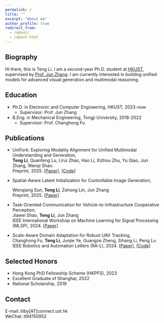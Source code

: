 ```yaml
---
permalink: /
title: ""
excerpt: "About me"
author_profile: true
redirect_from: 
  - /about/
  - /about.html
---
```


## Biography

Hi there, this is Teng Li. I am a second-year Ph.D. student at [HKUST](https://hkust.edu.hk/), supervised by [Prof. Jun Zhang](https://eejzhang.people.ust.hk/). I am currently interested in building unified models for advanced visual generation and multimodal reasoning.

## Education

- Ph.D. in Electronic and Computer Engineering, HKUST, 2023-now
  - Supervisor: Prof. Jun Zhang
- B.Eng. in Mechanical Engineering, Tongji University, 2018-2022
  - Supervisor: Prof. Changhong Fu

## Publications

* UniFork: Exploring Modality Alignment for Unified Multimodal Understanding and Generation,  
  **Teng Li**, Quanfeng Lu, Lirui Zhao, Hao Li, Xizhou Zhu, Yu Qiao, Jun Zhang, Wenqi Shao.  
  Preprint, 2025. [[Paper](https://arxiv.org/abs/2506.17202)], [[Code](https://github.com/tliby/UniFork)]

* Spatial-Aware Latent Initialization for Controllable Image Generation,  

  Wenqiang Sun, **Teng Li**, Zehong Lin, Jun Zhang  
  Preprint, 2025. [[Paper](https://arxiv.org/abs/2401.16157)]

* Task-Oriented Communication for Vehicle-to-Infrastructure Cooperative Perception,  
  Jiawei Shao, **Teng Li**, Jun Zhang  
  IEEE International Workshop on Machine Learning for Signal Processing (MLSP), 2024. [[Paper](https://arxiv.org/abs/2407.20748)]

* Scale-Aware Domain Adaptation for Robust UAV Tracking,  
  Changhong Fu, **Teng Li**, Junjie Ye, Guangze Zheng, Sihang Li, Peng Lu  
  IEEE Robotics and Automation Letters (RA-L), 2024.  [[Paper](https://ieeexplore.ieee.org/document/10111056)], [[Code](https://github.com/vision4robotics/ScaleAwareDA)]

## Selected Honors

* Hong Kong PhD Fellowship Scheme (HKPFS), 2023
* Excellent Graduate of Shanghai, 2022
* National Scholarship, 2019

## Contact

E-mail: tliby[AT]connect.ust.hk  
WeChat: lt94150952
